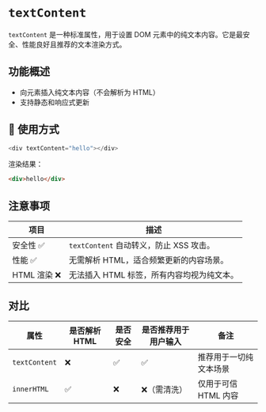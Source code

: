 # `textContent`

`textContent` 是一种标准属性，用于设置 DOM 元素中的纯文本内容。它是最安全、性能良好且推荐的文本渲染方式。


## 功能概述

* 向元素插入纯文本内容（不会解析为 HTML）
* 支持静态和响应式更新


## 🔧 使用方式

```ts
<div textContent="hello"></div>
```

渲染结果：

```html
<div>hello</div>
```

## 注意事项

| 项目                | 描述                                 |
| ----------------- | ---------------------------------- |
| 安全性 ✅             | `textContent` 自动转义，防止 XSS 攻击。      |
| 性能 ✅              | 无需解析 HTML，适合频繁更新的内容场景。             |
| HTML 渲染 ❌         | 无法插入 HTML 标签，所有内容均视为纯文本。           |

## 对比

| 属性            | 是否解析 HTML | 是否安全 | 是否推荐用于用户输入 | 备注            |
| ------------- | --------- | ---- | ---------- | ------------- |
| `textContent` | ❌         | ✅    | ✅          | 推荐用于一切纯文本场景   |
| `innerHTML`   | ✅         | ❌    | ❌（需清洗）     | 仅用于可信 HTML 内容 |

